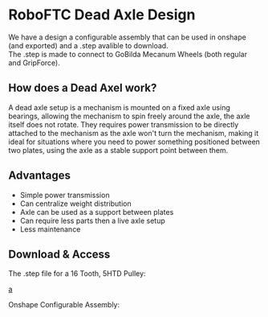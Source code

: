 # RoboFTC Dead Axle Design

We have a design a configurable assembly that can be used in onshape (and exported) and a .step avalible to download.  
The .step is made to connect to GoBilda Mecanum Wheels (both regular and GripForce).

## How does a Dead Axel work?

A dead axle setup is a mechanism is mounted on a fixed axle using bearings, allowing the mechanism to spin freely around the axle, the axle itself does not rotate.
They requires power transmission to be directly attached to the mechanism as the axle won't turn the mechanism, making it ideal for situations where you need to power something positioned between two plates, using the axle as a stable support point between them. 

## Advantages
- Simple power transmission
- Can centralize weight distribution
- Axle can be used as a support between plates
- Can require less parts then a live axle setup
- Less maintenance

## Download & Access

The .step file for a 16 Tooth, 5HTD Pulley:

<a href="../downloads/Dead Axle Left.step" download>a</a>

Onshape Configurable Assembly:

